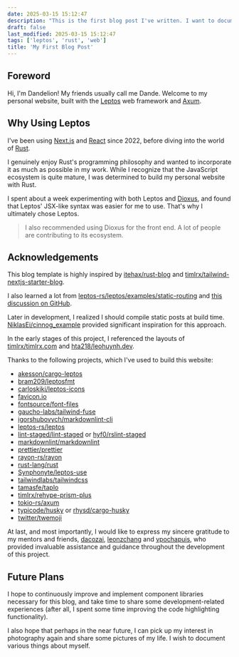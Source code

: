 ```yaml
---
date: 2025-03-15 15:12:47
description: "This is the first blog post I've written. I want to document some of my findings and thoughts here."
draft: false
last_modified: 2025-03-15 15:12:47
tags: ['leptos', 'rust', 'web']
title: 'My First Blog Post'
---
```


## Foreword

Hi, I'm Dandelion! My friends usually call me Dande. Welcome to my personal website, built with the [Leptos](https://github.com/leptos-rs/leptos) web framework and [Axum](https://github.com/tokio-rs/axum).

## Why Using Leptos

I've been using [Next.js](https://github.com/vercel/next.js) and [React](https://github.com/facebook/react) since 2022, before diving into the world of [Rust](https://github.com/rust-lang/rust).

I genuinely enjoy Rust's programming philosophy and wanted to incorporate it as much as possible in my work. While I recognize that the JavaScript ecosystem is quite mature, I was determined to build my personal website with Rust.

I spent about a week experimenting with both Leptos and [Dioxus](https://github.com/DioxusLabs/dioxus), and found that Leptos' JSX-like syntax was easier for me to use. That's why I ultimately chose Leptos.

> I also recommended using Dioxus for the front end. A lot of people are contributing to its ecosystem.

## Acknowledgements

This blog template is highly inspired by [itehax/rust-blog](https://github.com/itehax/rust-blog) and [timlrx/tailwind-nextjs-starter-blog](https://github.com/timlrx/tailwind-nextjs-starter-blog).

I also learned a lot from [leptos-rs/leptos/examples/static-routing](https://github.com/leptos-rs/leptos/tree/main/examples/static_routing) and [this discussion on GitHub](https://github.com/leptos-rs/leptos/discussions/3039).

Later in development, I realized I should compile static posts at build time. [NiklasEi/cinnog_example](https://github.com/NiklasEi/cinnog_example) provided significant inspiration for this approach.

In the early stages of this project, I referenced the layouts of [timlrx/timlrx.com](https://github.com/timlrx/timlrx.com) and [hta218/leohuynh.dev](https://github.com/hta218/leohuynh.dev).

Thanks to the following projects, which I've used to build this website:

- [akesson/cargo-leptos](https://github.com/akesson/cargo-leptos)
- [bram209/leptosfmt](https://github.com/bram209/leptosfmt)
- [carloskiki/leptos-icons](https://github.com/carloskiki/leptos-icons)
- [favicon.io](https://favicon.io/)
- [fontsource/font-files](https://github.com/fontsource/font-files)
- [gaucho-labs/tailwind-fuse](https://github.com/gaucho-labs/tailwind-fuse)
- [igorshubovych/markdownlint-cli](https://github.com/igorshubovych/markdownlint-cli)
- [leptos-rs/leptos](https://github.com/leptos-rs/leptos)
- [lint-staged/lint-staged](https://github.com/lint-staged/lint-staged) or [hyf0/rslint-staged](https://github.com/hyf0/rslint-staged)
- [markdownlint/markdownlint](https://github.com/markdownlint/markdownlint)
- [prettier/prettier](https://github.com/prettier/prettier)
- [rayon-rs/rayon](https://github.com/rayon-rs/rayon)
- [rust-lang/rust](https://github.com/rust-lang/rust)
- [Synphonyte/leptos-use](https://github.com/Synphonyte/leptos-use)
- [tailwindlabs/tailwindcss](https://github.com/tailwindlabs/tailwindcss)
- [tamasfe/taplo](https://github.com/tamasfe/taplo)
- [timlrx/rehype-prism-plus](https://github.com/timlrx/rehype-prism-plus)
- [tokio-rs/axum](https://github.com/tokio-rs/axum)
- [typicode/husky](https://github.com/typicode/husky) or [rhysd/cargo-husky](https://github.com/rhysd/cargo-husky)
- [twitter/twemoji](https://github.com/twitter/twemoji)

At last, and most importantly, I would like to express my sincere gratitude to my mentors and friends, [dacozai](https://github.com/dacozai), [leonzchang](https://github.com/leonzchang) and [vpochapuis](https://github.com/vpochapuis), who provided invaluable assistance and guidance throughout the development of this project.

## Future Plans

I hope to continuously improve and implement component libraries necessary for this blog, and take time to share some development-related experiences (after all, I spent some time improving the code highlighting functionality).

I also hope that perhaps in the near future, I can pick up my interest in photography again and share some pictures of my life. I wish to document various things about myself.

